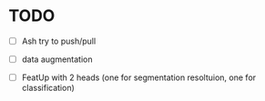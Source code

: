 # TODO

- [ ] Ash try to push/pull
- [ ] data augmentation
- [ ] FeatUp with 2 heads (one for segmentation resoltuion, one for classification)

